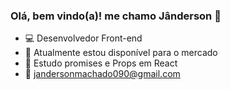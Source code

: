 ### Olá, bem vindo(a)! me chamo Jânderson 👋

- 💻 Desenvolvedor Front-end
- 🔭 Atualmente estou disponível para o mercado
- 🌱 Estudo promises e Props em React
- 📧 jandersonmachado090@gmail.com

          
          
          



